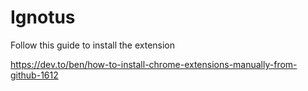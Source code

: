 # Ignotus

Follow this guide to install the extension

https://dev.to/ben/how-to-install-chrome-extensions-manually-from-github-1612
